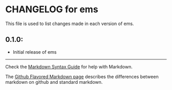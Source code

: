 # CHANGELOG for ems

This file is used to list changes made in each version of ems.

## 0.1.0:

* Initial release of ems

- - - 
Check the [Markdown Syntax Guide](http://daringfireball.net/projects/markdown/syntax) for help with Markdown.

The [Github Flavored Markdown page](http://github.github.com/github-flavored-markdown/) describes the differences between markdown on github and standard markdown.
